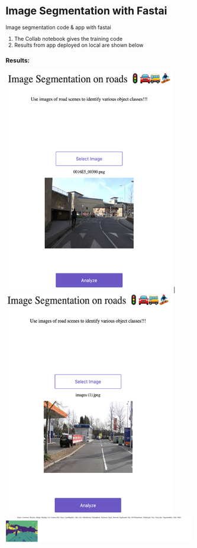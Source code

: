 # Image Segmentation with Fastai
 Image segmentation code & app with fastai
 
 1. The Collab notebook gives the training code 
 2. Results from app deployed on local are shown below
 
 ### Results:
 
<img src ="Images/image1.png" width='450' height='600'> | <img src ="Images/image2.png" width='450' height='600'>
<img src ="Images/result1.png"> 

 
 
